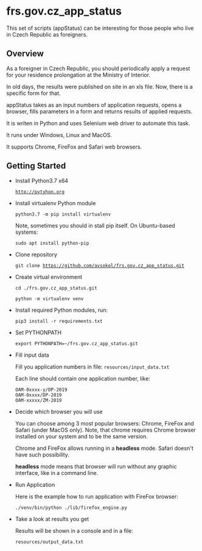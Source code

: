 # frs.gov.cz_app_status

This set of scripts (appStatus) can be interesting for those people who live in Czech Republic as foreigners.

## Overview

As a foreigner in Czech Republic, you should periodically apply a request for your residence prolongation at the Ministry of Interior.

In old days, the results were published on site in an xls file. Now, there is a specific form for that.

appStatus takes as an input numbers of application requests, opens a browser, fills parameters in a form and returns results of applied requests.

It is writen in Python and uses Selenium web driver to automate this task.

It runs under Windows, Linux and MacOS.

It supports Chrome, FireFox and Safari web browsers.

## Getting Started

* Install Python3.7 x64

    <code>http://pytyhon.org</code>

*  Install virtualenv Python module

    <code>python3.7 -m pip install virtualenv</code>
    
    Note, sometimes you should in stall pip itself. On Ubuntu-based systems:
    
    <code>sudo apt install python-pip</code>
  
* Clone repository

  <code>git clone https://github.com/avsokol/frs.gov.cz_app_status.git</code>

* Create virtual environment

  <code>cd ./frs.gov.cz_app_status.git</code>

  <code>python -m virtualenv venv</code>

* Install required Python modules, run:

  <code>pip3 install -r requirements.txt</code>

* Set PYTHONPATH
  
  <code>export PYTHONPATH=~/frs.gov.cz_app_status.git</code>

* Fill input data

    Fill you application numbers in file:
    <code>resources/input_data.txt</code>
    
    Each line should contain one application number, like:
    
    <code>OAM-0xxxx-y/DP-2019</code><br>
    <code>OAM-0xxxx/DP-2019</code><br>
    <code>OAM-xxxxx/ZM-2019</code>

* Decide which browser you will use

    You can choose among 3 most popular browsers: Chrome, FireFox and Safari (under MacOS only).
    Note, that chrome requires Chrome browser installed on your system and to be the same version.

    Chrome and FireFox allows running in a **headless** mode. Safari doesn't have such possibility.
    
    **headless** mode means that browser will run without any graphic interface, like in a command line.

* Run Application

    Here is the example how to run application with FireFox browser:
    
    <code>./venv/bin/python ./lib/firefox_engine.py</code>
 
* Take a look at results you get

    Results will be shown in a console and in a file:
    
    <code>resources/output_data.txt</code>
